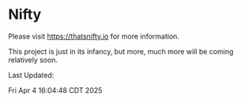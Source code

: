 # Nifty
Please visit https://thatsnifty.io for more information.

This project is just in its infancy, but more, much more will be coming relatively soon.

Last Updated:

Fri Apr  4 16:04:48 CDT 2025
